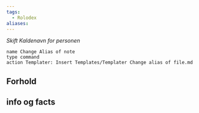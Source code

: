 ```yaml
---
tags:
  - Rolodex
aliases:
---
```

*Skift Kaldenavn for personen*
```button
name Change Alias of note
type command
action Templater: Insert Templates/Templater Change alias of file.md
```
## Forhold


## info og facts
